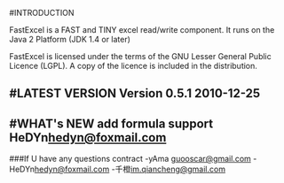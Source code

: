 #INTRODUCTION

FastExcel is a FAST and TINY excel read/write component.
It runs on the Java 2 Platform (JDK 1.4 or later) 

FastExcel is licensed under the terms of the GNU Lesser General
Public Licence (LGPL).  A copy of the licence is included in the
distribution.

#LATEST VERSION
Version 0.5.1	2010-12-25
--------------------------------------------------------------------------------
#WHAT's NEW
add formula support HeDYn<hedyn@foxmail.com>
--------------------------------------------------------------------------------
###If U have any questions contract 
-yAma <guooscar@gmail.com>
-HeDYn<hedyn@foxmail.com>
-千橙<im.qiancheng@gmail.com>

